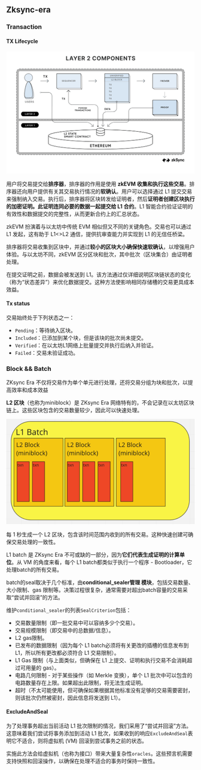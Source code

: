 ## Zksync-era

### Transaction

#### TX  Lifecycle

![tx lifecycle](./l2-components.png)

用户将交易提交给**排序器**，排序器的作用是使用 **zkEVM 收集和执行这些交易**。排序器还向用户提供有关其交易执行情况的**软确认**。用户可以选择通过 L1 提交交易来强制纳入交易。执行后，排序器将区块转发给证明者，然后**证明者创建区块执行的加密证明。此证明连同必要的数据一起提交给 L1 合约**。L1 智能合约验证证明的有效性和数据提交的完整性，从而更新合约上的汇总状态。

zkEVM 扮演着与以太坊中传统 EVM 相似但又不同的关键角色。交易也可以通过 L1 发起，这有助于 L1<>L2 通信，提供抗审查能力并实现到 L1 的无信任桥梁。

排序器将交易收集到区块中，并通过**较小的区块大小确保快速软确认**，以增强用户体验。与以太坊不同，zkEVM 区分区块和批次，其中批次（区块集合）由证明者处理。

在提交证明之前，数据会被发送到 L1。该方法通过仅详细说明区块链状态的变化（称为“状态差异”）来优化数据提交。这种方法使影响相同存储槽的交易更具成本效益。

#### Tx status

交易始终处于下列状态之一：

- `Pending`：等待纳入区块。
- `Included`：已添加到某个块，但是该块的批次尚未提交。
- `Verified`：在以太坊L1网络上批量提交并执行后纳入并验证。
- `Failed`：交易未验证成功。

### Block && Batch

ZKsync Era 不仅将交易作为单个单元进行处理，还将交易分组为块和批次，以提高效率和成本效益

**L2 区块**（也称为miniblock）是 ZKsync Era 网络特有的，不会记录在以太坊区块链上。这些区块包含的交易数量较少，因此可以快速处理。

![block-layout](./block-layout.png)

每 1 秒生成一个 L2 区块，包含该时间范围内收到的所有交易。这种快速创建可确保交易处理的一致性。

L1 batch 是 ZKsync Era 不可或缺的一部分，因为**它们代表生成证明的计算单位**。从 VM 的角度来看，每个 L1 batch都类似于执行一个程序 - Bootloader，它处理batch的所有交易。



batch的seal取决于几个标准，由**conditional_sealer管理 模块**，包括交易数量、大小限制、gas 限制等。决策过程很复杂，通常需要对超出batch容量的交易采取“尝试并回滚”的方法。

维护`conditional_sealer`的列表`SealCriterion`包括：

* 交易数量限制（即一批交易中可以容纳多少个交易）。
* 交易规模限制（即交易中的总数据/信息）。
* L2 gas限制。
* 已发布的数据限制（因为每个 L1 batch必须将有关更改的插槽的信息发布到 L1，所以所有更改都必须符合 L1 交易限制）。
* L1 Gas 限制（与上面类似，但确保在 L1 上提交、证明和执行交易不会消耗超过可用量的 gas）。
* 电路几何限制 - 对于某些操作（如 Merkle 变换），单个 L1 批次中可以包含的电路数量存在上限。如果超出此限制，将无法生成证明。
* 超时（不太可能使用，但可确保如果根据其他标准没有足够的交易需要密封，则该批次仍然被密封，因此信息将发送到 L1）。

#### ExcludeAndSeal

为了处理事务超出当前活动 L1 批次限制的情况，我们采用了“尝试并回滚”方法。这意味着我们尝试将事务添加到活动 L1 批次，如果收到的响应`ExcludeAndSeal`表明它不适合，则将虚拟机 (VM) 回滚到尝试事务之前的状态。

实施此方法会给虚拟机（也称为接口）带来大量复杂性`oracles`。这些预言机需要支持快照和回滚操作，以确保在处理不适合的事务时保持一致性。





